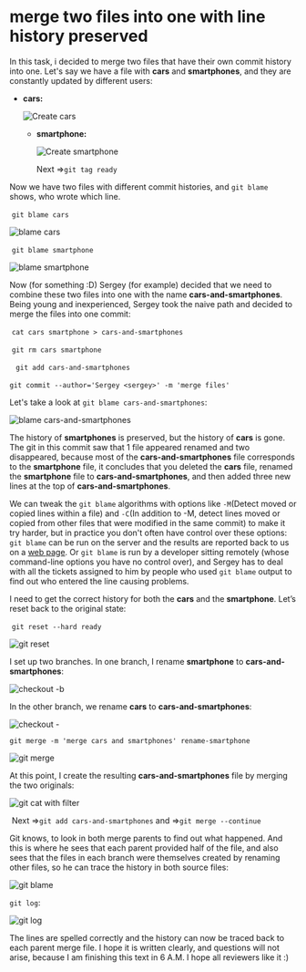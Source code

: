 # merge two files into one with line history preserved



In this task, i decided to merge two files that have their own commit history into one. Let's say we have a file with **cars** and **smartphones**, and they are constantly updated by different users:

- **cars:**

  ![Create cars](/home/maks/zoola-academy-homework/general/3_git2/Max-Kovalchuk/screenshot/task03-1.png)

  - **smartphone:**

    ![Create smartphone](/home/maks/zoola-academy-homework/general/3_git2/Max-Kovalchuk/screenshot/task03-2.png)

    Next =>`git tag ready`

Now we have two files with different commit histories, and `git blame` shows, who wrote which line.

​    `git blame cars`

![blame cars](/home/maks/zoola-academy-homework/general/3_git2/Max-Kovalchuk/screenshot/task03-3.png)

​    `git blame smartphone`

![blame smartphone](/home/maks/zoola-academy-homework/general/3_git2/Max-Kovalchuk/screenshot/task03-4.png)

Now (for something :D) Sergey (for example) decided that we need to combine these two files into one with the name **cars-and-smartphones**. Being young and inexperienced, Sergey took the naive path and decided to merge the files into one commit:

​	`cat cars smartphone > cars-and-smartphones`

​	`git rm cars smartphone`

​    ` git add cars-and-smartphones`

​    `git commit --author='Sergey <sergey>' -m 'merge files'`

Let's take a look at `git blame cars-and-smartphones`:

![blame cars-and-smartphones](/home/maks/zoola-academy-homework/general/3_git2/Max-Kovalchuk/screenshot/task03-5.png)

The history of **smartphones** is preserved, but the history of **cars** is gone. The git in this commit saw that 1 file appeared renamed and two disappeared, because most of the **cars-and-smartphones** file corresponds to the **smartphone** file, it concludes that you deleted the **cars** file, renamed the **smartphone** file to **cars-and-smartphones**, and then added three new lines at the top of **cars-and-smartphones**.

We can tweak the `git blame` algorithms with options like `-M`(Detect moved or copied lines within a file) and `-C`(In addition to -M, detect lines moved or copied from other files that were modified in the same commit) to make it try harder, but in practice you don't often have control over these options: `git blame` can be run on the server and the results are reported back to us on a [web page](). Or `git blame` is run by a developer sitting remotely (whose command-line options you have no control over), and Sergey has to deal with all the tickets assigned to him by people who used `git blame` output to find out who entered the line causing problems.

I need to get the correct history for both the **cars** and the **smartphone**. Let’s reset back to the original state: 

​	`git reset --hard ready`

![git reset](/home/maks/zoola-academy-homework/general/3_git2/Max-Kovalchuk/screenshot/task03-6.png)

I set up two branches. In one branch, I rename **smartphone** to **cars-and-smartphones**:

![checkout -b](/home/maks/zoola-academy-homework/general/3_git2/Max-Kovalchuk/screenshot/task03-7.png)

In the other branch, we rename **cars** to **cars-and-smartphones**:

![checkout -](/home/maks/zoola-academy-homework/general/3_git2/Max-Kovalchuk/screenshot/task03-8.png)

`git merge -m 'merge cars and smartphones' rename-smartphone`

![git merge](/home/maks/zoola-academy-homework/general/3_git2/Max-Kovalchuk/screenshot/task03-9.png)

At this point, I create the resulting **cars-and-smartphones** file by merging the two originals:

![git cat with filter](/home/maks/zoola-academy-homework/general/3_git2/Max-Kovalchuk/screenshot/task03-10.png)

​	Next  =>`git add cars-and-smartphones` and =>`git merge --continue`

Git knows, to look in both merge parents to find out what happened. And this is where he sees that each parent provided half of the file, and also sees that the files in each branch were themselves created by renaming other files, so he can trace the history in both source files:

![git blame](/home/maks/zoola-academy-homework/general/3_git2/Max-Kovalchuk/screenshot/task03-11.png)

`git log`:

![git log](/home/maks/zoola-academy-homework/general/3_git2/Max-Kovalchuk/screenshot/task03-12.png)

The lines are spelled correctly and the history can now be traced back to each parent merge file. I hope it is written clearly, and questions will not arise, because I am finishing this text in 6 A.M. I hope all reviewers like it :)


